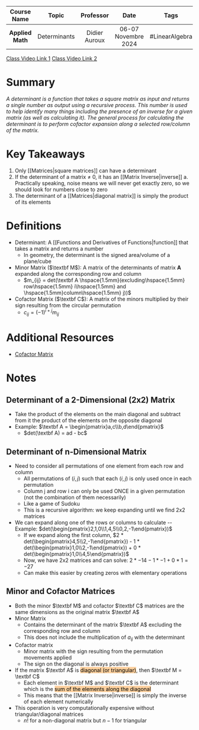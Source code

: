 |   Course Name    |    Topic     |   Professor   |        Date         |      Tags      |
| :--------------: | :----------: | :-----------: | :-----------------: | :------------: |
| **Applied Math** | Determinants | Didier Auroux | 06-07 Novembre 2024 | #LinearAlgebra |

[Class Video Link 1](https://dstisas-my.sharepoint.com/personal/johnny_najjar_dsti_institute/_layouts/15/stream.aspx?id=%2Fpersonal%2Fjohnny%5Fnajjar%5Fdsti%5Finstitute%2FDocuments%2FRecordings%281%29%2FA24%20%2D%20Common%20Link%20%2D%20DS%2DDE%2DDA%2D20241106%5F095339%2DMeeting%20Recording%202%2Emp4&ga=1&referrer=StreamWebApp%2EWeb&referrerScenario=AddressBarCopied%2Eview%2E991e6303%2D0561%2D48d9%2D90a7%2D2454ed28ccea)
[Class Video Link 2](https://learn.dsti.institute/mod/url/view.php?id=20906)
# Summary
*A determinant is a function that takes a square matrix as input and returns a single number as output using a recursive process. This number is used to help identify many things including the presence of an inverse for a given matrix (as well as calculating it). The general process for calculating the determinant is to perform cofactor expansion along a selected row/column of the matrix.*

# Key Takeaways
1. Only [[Matrices|square matrices]] can have a determinant
2. If the determinant of a matrix $\ne$ 0, it has an [[Matrix Inverse|inverse]]
	a. Practically speaking, noise means we will never get exactly zero, so we should look for numbers close to zero
3. The determinant of a [[Matrices|diagonal matrix]] is simply the product of its elements

# Definitions
- Determinant: A [[Functions and Derivatives of Functions|function]] that takes a matrix and returns a number 
	- In geometry, the determinant is the signed area/volume of a plane/cube
- Minor Matrix ($\textbf M$): A matrix of the determinants of matrix **A** expanded along the corresponding row and column
	- $m_{ij} = det(\textbf A \hspace{1.5mm}(excluding\hspace{1.5mm} row\hspace{1.5mm} i\hspace{1.5mm} and \hspace{1.5mm}column\hspace{1.5mm} j))$
- Cofactor Matrix ($\textbf C$): A matrix of the minors multiplied by their sign resulting from the circular permutation
	- $c_{ij} = (-1)^{i+j}m_{ij}$

# Additional Resources
- [Cofactor Matrix](https://www.cuemath.com/algebra/cofactor-matrix/)

# Notes
## Determinant of a 2-Dimensional (2x2) Matrix
- Take the product of the elements on the main diagonal and subtract from it the product of the elements on the opposite diagonal
- Example: $\textbf A = \begin{pmatrix}a,c\\b,d\end{pmatrix}$
	- $det(\textbf A) = ad - bc$
## Determinant of n-Dimensional Matrix
- Need to consider all permutations of one element from each row and column
	- All permutations of $(i, j)$ such that each $(i, j)$ is only used once in each permutation
	- Column j and row i can only be used ONCE in a given permutation (not the combination of them necessarily)
	- Like a game of Sudoku
	- This is a recursive algorithm: we keep expanding until we find 2x2 matrices
- We can expand along one of the rows or columns to calculate -- Example: $det(\begin{pmatrix}2,1,0\\1,4,5\\0,2,-1\end{pmatrix})$
	- If we expand along the first column, $2 * det(\begin{pmatrix}4,5\\2,-1\end{pmatrix}) - 1 * det(\begin{pmatrix}1,0\\2,-1\end{pmatrix}) + 0 * det(\begin{pmatrix}1,0\\4,5\end{pmatrix})$
	- Now, we have 2x2 matrices and can solve: $2 * -14 - 1 * -1 + 0 * 1 = -27$
	- Can make this easier by creating zeros with elementary operations
## Minor and Cofactor Matrices
- Both the minor $\textbf M$  and cofactor $\textbf C$ matrices are the same dimensions as the original matrix $\textbf A$
- Minor Matrix
	- Contains the determinant of the matrix $\textbf A$ excluding the corresponding row and column
	- This does not include the multiplication of $a_{ij}$ with the determinant
- Cofactor matrix
	- Minor matrix with the sign resulting from the permutation movements applied
	- The sign on the diagonal is always positive
- If the matrix $\textbf A$ is <mark style="background: #FFB86CA6;">diagonal (or triangular)</mark>, then $\textbf M = \textbf C$
	- Each element in $\textbf M$ and $\textbf C$ is the determinant which is the <mark style="background: #FFB86CA6;">sum of the elements along the diagonal</mark>
	- This means that the [[Matrix Inverse|inverse]] is simply the inverse of each element numerically
- This operation is very computationally expensive without triangular/diagonal matrices
	- $n!$ for a non-diagonal matrix but $n - 1$ for triangular
